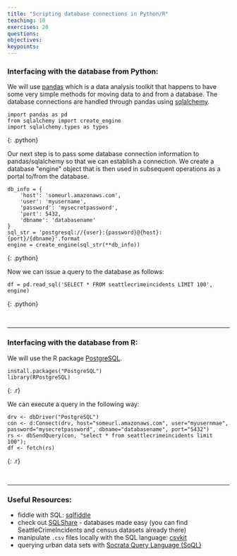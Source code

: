 ```yaml
---
title: "Scripting database connections in Python/R"
teaching: 10
exercises: 20
questions:
objectives:
keypoints:
---
```



### Interfacing with the database from Python:

We will use [pandas](pandas.pydata.org) which is a data analysis toolkit that happens to have some very simple methods for moving data to and from a database. The database connections are handled through pandas using [sqlalchemy](www.sqlalchemy.org).

~~~
import pandas as pd
from sqlalchemy import create_engine
import sqlalchemy.types as types
~~~
{: .python}

Our next step is to pass some database connection information to pandas/sqlalchemy so that we can establish a connection. We create a database "engine" object that is then used in subsequent operations as a portal to/from the database.

~~~
db_info = {
    'host': 'someurl.amazonaws.com',
    'user': 'myusername',
    'password': 'mysecretpassword',
    'port': 5432,
    'dbname': 'databasename'
}
sql_str = 'postgresql://{user}:{password}@{host}:{port}/{dbname}'.format
engine = create_engine(sql_str(**db_info))
~~~
{: .python}

Now we can issue a query to the database as follows:

~~~
df = pd.read_sql('SELECT * FROM seattlecrimeincidents LIMIT 100', engine)
~~~
{: .python}

<br>

---

### Interfacing with the database from R:

We will use the R package [PostgreSQL](https://cran.r-project.org/web/packages/RPostgreSQL/index.html).

~~~
install.packages("PostgreSQL")
library(RPostgreSQL)
~~~
{: .r}

We can execute a query in the following way:

~~~
drv <- dbDriver("PostgreSQL")
con <- d:Connect(drv, host="someurl.amazonaws.com", user="myusernmae", password="mysecretpassword", dbname="databasename", port="5432")
rs <- dbSendQuery(con, "select * from seattlecrimeincidents limit 100"); 
df <- fetch(rs)
~~~
{: .r}

<br>

---
### Useful Resources:
* fiddle with SQL: [sqlfiddle](http://sqlfiddle.com/)
* check out [SQLShare](https://sqlshare.escience.washington.edu/sqlshare/) - databases made easy (you can find SeattleCrimeIncidents and census datasets already there)
* manipulate `.csv` files locally with the SQL language: [csvkit](https://csvkit.readthedocs.io/en/1.0.2/)
* querying urban data sets with [Socrata Query Language (SoQL)](https://dev.socrata.com/docs/queries/)
